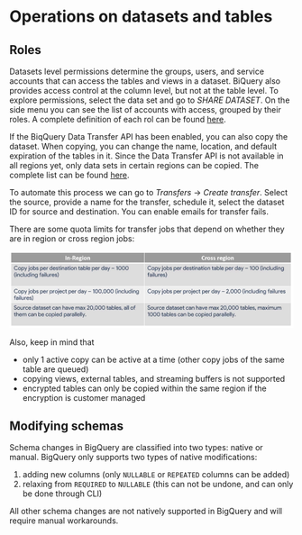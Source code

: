 # Operations on datasets and tables

## Roles

Datasets level permissions determine the groups, users, and service accounts that can access the tables and views in a dataset. BiQuery also provides access control at the column level, but not at the table level. To explore permissions, select the data set and go to *SHARE DATASET*. On the side menu you can see the list of accounts with access, grouped by their roles. A complete definition of each rol can be found [here](https://cloud.google.com/bigquery/docs/access-control-basic-roles).

If the BiqQuery Data Transfer API has been enabled, you can also copy the dataset. When copying, you can change the name, location, and default expiration of the tables in it. Since the Data Transfer API is not available in all regions yet, only data sets in certain regions can be copied. The complete list can be found [here](https://cloud.google.com/bigquery-transfer/docs/locations).

To automate this process we can go to *Transfers* -> *Create transfer*. Select the source, provide a name for the transfer, schedule it, select the dataset ID for source and destination. You can enable emails for transfer fails.

There are some quota limits for transfer jobs that depend on whether they are in region or cross region jobs:

![](img/transfer-quotas.png)

Also, keep in mind that

- only 1 active copy can be active at a time (other copy jobs of the same table are queued)
- copying views, external tables, and streaming buffers is not supported
- encrypted tables can only be copied within the same region if the encryption is customer managed

## Modifying schemas

Schema changes in BigQuery are classified into two types: native or manual. BigQuery only supports two types of native modifications: 

1. adding new columns (only `NULLABLE` or `REPEATED` columns can be added)
2. relaxing from `REQUIRED` to `NULLABLE` (this can not be undone, and can only be done through CLI)

All other schema changes are not natively supported in BigQuery and will require manual workarounds.
